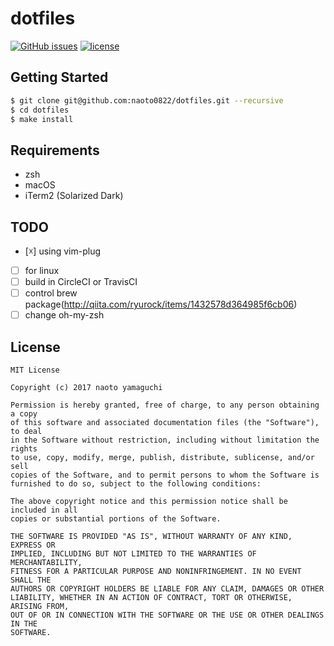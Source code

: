 # dotfiles
[![GitHub issues](https://img.shields.io/github/issues/naoto0822/dotfiles.svg)](https://github.com/naoto0822/dotfiles/issues)
[![license](https://img.shields.io/github/license/naoto0822/dotfiles.svg)](https://github.com/naoto0822/dotfiles/blob/master/LICENSE)

## Getting Started

```sh
$ git clone git@github.com:naoto0822/dotfiles.git --recursive
$ cd dotfiles
$ make install
```

## Requirements

- zsh
- macOS
- iTerm2 (Solarized Dark)

## TODO

- [☓] using vim-plug
- [ ] for linux
- [ ] build in CircleCI or TravisCI
- [ ] control brew package(http://qiita.com/ryurock/items/1432578d364985f6cb06)
- [ ] change oh-my-zsh

## License

```
MIT License

Copyright (c) 2017 naoto yamaguchi

Permission is hereby granted, free of charge, to any person obtaining a copy
of this software and associated documentation files (the "Software"), to deal
in the Software without restriction, including without limitation the rights
to use, copy, modify, merge, publish, distribute, sublicense, and/or sell
copies of the Software, and to permit persons to whom the Software is
furnished to do so, subject to the following conditions:

The above copyright notice and this permission notice shall be included in all
copies or substantial portions of the Software.

THE SOFTWARE IS PROVIDED "AS IS", WITHOUT WARRANTY OF ANY KIND, EXPRESS OR
IMPLIED, INCLUDING BUT NOT LIMITED TO THE WARRANTIES OF MERCHANTABILITY,
FITNESS FOR A PARTICULAR PURPOSE AND NONINFRINGEMENT. IN NO EVENT SHALL THE
AUTHORS OR COPYRIGHT HOLDERS BE LIABLE FOR ANY CLAIM, DAMAGES OR OTHER
LIABILITY, WHETHER IN AN ACTION OF CONTRACT, TORT OR OTHERWISE, ARISING FROM,
OUT OF OR IN CONNECTION WITH THE SOFTWARE OR THE USE OR OTHER DEALINGS IN THE
SOFTWARE.
```
